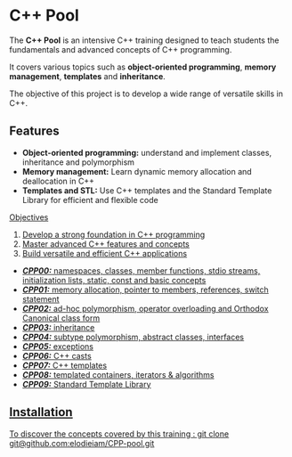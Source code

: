 #  C++ Pool

The **C++ Pool** is an intensive C++ training designed to teach students the fundamentals and advanced concepts of C++ programming.

It covers various topics such as **object-oriented programming**, **memory management**, **templates** and **inheritance**.

The objective of this project is to develop a wide range of versatile skills in C++.

## Features
- **Object-oriented programming:** understand and implement classes, inheritance and polymorphism
- **Memory management:** Learn dynamic memory allocation and deallocation in C++
- **Templates and STL:** Use C++ templates and the Standard Template Library for efficient and flexible code

<u>Objectives<u>
1. Develop a strong foundation in C++ programming
2. Master advanced C++ features and concepts
3. Build versatile and efficient C++ applications

- ***CPP00:*** namespaces, classes, member functions, stdio streams, initialization lists, static, const and basic concepts
- ***CPP01:*** memory allocation, pointer to members, references, switch statement
- ***CPP02:*** ad-hoc polymorphism, operator overloading and Orthodox Canonical class form
- ***CPP03:*** inheritance
- ***CPP04:*** subtype polymorphism, abstract classes, interfaces
- ***CPP05:*** exceptions
- ***CPP06:*** C++ casts
- ***CPP07:*** C++ templates
- ***CPP08:*** templated containers, iterators & algorithms
- ***CPP09:*** Standard Template Library

## Installation

To discover the concepts covered by this training :
git clone git@github.com:elodieiam/CPP-pool.git
